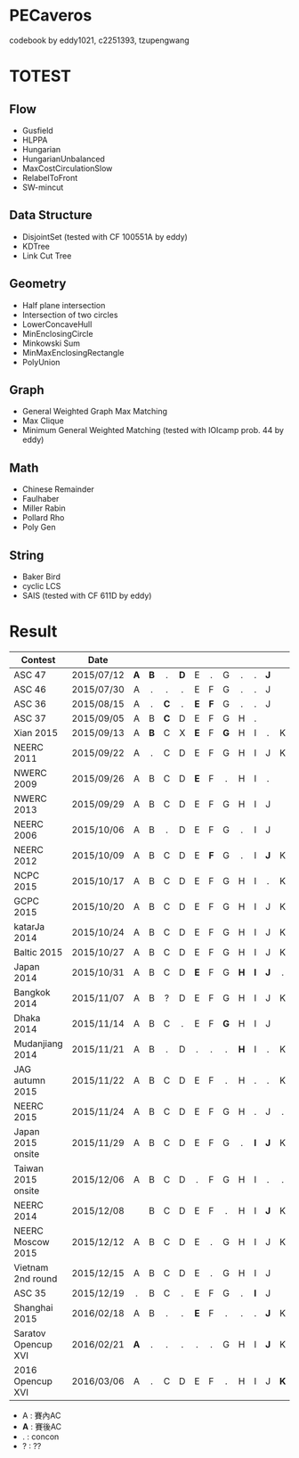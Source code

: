 PECaveros
=========

codebook by eddy1021, c2251393, tzupengwang

# TOTEST

## Flow
- Gusfield
- HLPPA
- Hungarian
- HungarianUnbalanced
- MaxCostCirculationSlow
- RelabelToFront
- SW-mincut

## Data Structure
- DisjointSet (tested with CF 100551A by eddy)
- KDTree
- Link Cut Tree

## Geometry
- Half plane intersection
- Intersection of two circles
- LowerConcaveHull
- MinEnclosingCircle
- Minkowski Sum
- MinMaxEnclosingRectangle
- PolyUnion

## Graph
- General Weighted Graph Max Matching
- Max Clique
- Minimum General Weighted Matching (tested with IOIcamp prob. 44 by eddy)

## Math
- Chinese Remainder
- Faulhaber
- Miller Rabin
- Pollard Rho
- Poly Gen

## String
- Baker Bird
- cyclic LCS
- SAIS (tested with CF 611D by eddy)

# Result

| Contest            | Date          |   |   |   |   |   |   |   |   |   |   |   |   |   |
| ------------------ |:-------------:|:-:|:-:|:-:|:-:|:-:|:-:|:-:|:-:|:-:|:-:|:-:|:-:|:-:|
| ASC 47             | 2015/07/12    | **A** | **B** | . | **D** | E | . | G | . | . | **J** |
| ASC 46             | 2015/07/30    | A | . | . | . | E | F | G | . | . | J |
| ASC 36             | 2015/08/15    | A | . | **C** | . | **E** | **F** | G | . | . | J |
| ASC 37             | 2015/09/05    | A | B | **C** | D | E | F | G | H | . |
| Xian 2015          | 2015/09/13    | A | **B** | C | X | **E** | F | **G** | H | I | . | K |
| NEERC 2011         | 2015/09/22    | A | . | C | D | E | F | G | H | I | J | K |
| NWERC 2009         | 2015/09/26    | A | B | C | D | **E** | F | . | H | I | . |
| NWERC 2013         | 2015/09/29    | A | B | C | D | E | F | G | H | I | J |
| NEERC 2006         | 2015/10/06    | A | B | . | D | E | F | G | . | I | J |
| NEERC 2012         | 2015/10/09    | A | B | C | D | E | **F** | G | . | I | **J** | K | **L** |
| NCPC 2015          | 2015/10/17    | A | B | C | D | E | F | G | H | I | . | K |   |
| GCPC 2015          | 2015/10/20    | A | B | C | D | E | F | G | H | I | J | K | . | M |
| katarJa 2014       | 2015/10/24    | A | B | C | D | E | F | G | H | I | J | K | 
| Baltic 2015        | 2015/10/27    | A | B | C | D | E | F | G | H | I | J | K | L |
| Japan 2014         | 2015/10/31    | A | B | C | D | **E** | F | G | **H** | **I** | **J** | . |  |
| Bangkok 2014       | 2015/11/07    | A | B | ? | D | E | F | G | H | I | J | K | L |
| Dhaka 2014         | 2015/11/14    | A | B | C | . | E | F | **G** | H | I | J |   |   |
| Mudanjiang 2014    | 2015/11/21    | A | B | . | D | . | . | . | **H** | I | . | K |   |
| JAG autumn 2015    | 2015/11/22    | A | B | C | D | E | F | . | H | . | . | K |   |
| NEERC 2015         | 2015/11/24    | A | B | C | D | E | F | G | H | . | J | . |   |
| Japan 2015 onsite  | 2015/11/29    | A | B | C | D | E | F | G | . | **I** | **J** | K |   |
| Taiwan 2015 onsite | 2015/12/06    | A | B | C | D | . | F | G | H | I | . | . | . |
| NEERC 2014         | 2015/12/08    |   | B | C | D | E | F | . | H | I | **J** | K | L | . |
| NEERC Moscow 2015  | 2015/12/12    | A | B | C | D | E | . | G | H | I | J | K | . |   |
| Vietnam 2nd round  | 2015/12/15    | A | B | C | D | E | . | G | H | I | J |   |   |   |
| ASC 35             | 2015/12/19    | . | B | C | . | E | F | G | . | **I** | J |
| Shanghai 2015      | 2016/02/18    | A | B | . | . | **E** | F | . | . | . | **J** | K | L |
| Saratov Opencup XVI| 2016/02/21    | **A** | . | . | . | . | . | G | H | I | **J** | K | 
| 2016 Opencup XVI   | 2016/03/06    | A | . | C | D | E | F | . | H | I | J | **K** | L | M |

- A : 賽內AC  
- **A** : 賽後AC
- . : concon
- ? : ??
